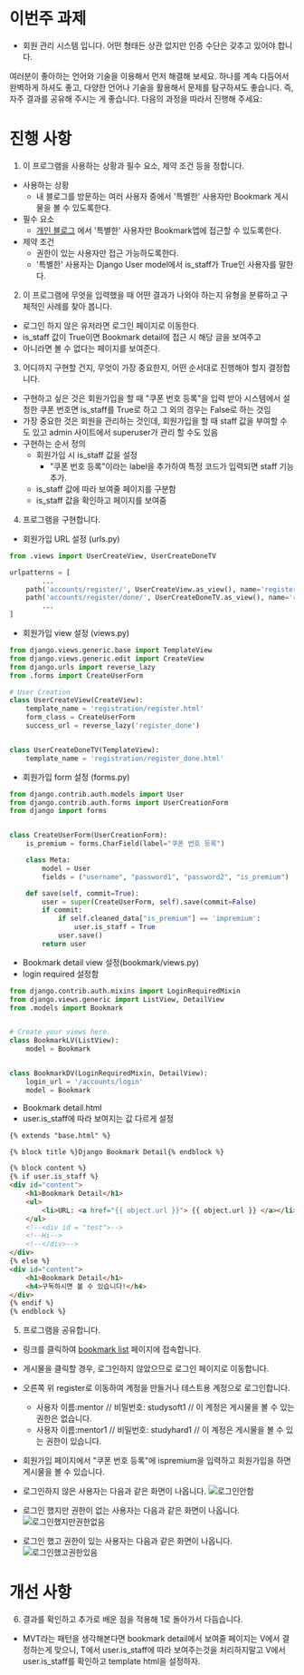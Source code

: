  # 이번주 과제
 - 회원 관리 시스템 입니다.
어떤 형태든 상관 없지만
인증 수단은 갖추고 있어야 합니다.

여러분이 좋아하는 언어와 기술을 이용해서 먼저 해결해 보세요. 하나를 계속 다듬어서 완벽하게 하셔도 좋고, 다양한 언어나 기술을 활용해서 문제를 탐구하셔도 좋습니다. 즉, 자주 결과를 공유해 주시는 게 좋습니다.
다음의 과정을 따라서 진행해 주세요:

# 진행 사항
1. 이 프로그램을 사용하는 상황과 필수 요소, 제약 조건 등을 정합니다.
- 사용하는 상황
    - 내 블로그를 방문하는 여러 사용자 중에서 '특별한' 사용자만 Bookmark 게시물을 볼 수 있도록한다.
- 필수 요소
    - [개인 블로그](http://jangjichang.pythonanywhere.com/?utm_source=github&utm_medium=banner&utm_campaign=post)
    에서 '특별한' 사용자만 Bookmark앱에 접근할 수 있도록한다.
- 제약 조건
    - 권한이 있는 사용자만 접근 가능하도록한다.
    - '특별한' 사용자는 Django User model에서 is_staff가 True인 사용자를 말한다.


2. 이 프로그램에 무엇을 입력했을 때 어떤 결과가 나와야 하는지 유형을 분류하고 구체적인 사례를 찾아 봅니다.
- 로그인 하지 않은 유저라면 로그인 페이지로 이동한다.
- is_staff 값이 True이면 Bookmark detail에 접근 시 해당 글을 보여주고
- 아니라면 볼 수 없다는 페이지를 보여준다.

3. 어디까지 구현할 건지, 무엇이 가장 중요한지, 어떤 순서대로 진행해야 할지 결정합니다.
- 구현하고 싶은 것은 회원가입을 할 때 "쿠폰 번호 등록"을 입력 받아 시스템에서 설정한 쿠폰 번호면 is_staff를 True로 하고
그 외의 경우는 False로 하는 것임
- 가장 중요한 것은 회원을 관리하는 것인데, 회원가입을 할 때 staff 값을 부여할 수도 있고 admin 사이트에서 superuser가 관리 할 수도 있음
- 구현하는 순서 정의
    - 회원가입 시 is_staff 값을 설정
        - "쿠폰 번호 등록"이라는 label을 추가하여 특정 코드가 입력되면 staff 기능 추가.
    - is_staff 값에 따라 보여줄 페이지를 구분함
    - is_staff 값을 확인하고 페이지를 보여줌

4. 프로그램을 구현합니다.
- 회원가입 URL 설정 (urls.py)
```python
from .views import UserCreateView, UserCreateDoneTV

urlpatterns = [
        ...
    path('accounts/register/', UserCreateView.as_view(), name='register'),
    path('accounts/register/done/', UserCreateDoneTV.as_view(), name='register_done'),
        ...
]
```

- 회원가입 view 설정 (views.py)
```python
from django.views.generic.base import TemplateView
from django.views.generic.edit import CreateView
from django.urls import reverse_lazy
from .forms import CreateUserForm

# User Creation
class UserCreateView(CreateView):
    template_name = 'registration/register.html'
    form_class = CreateUserForm
    success_url = reverse_lazy('register_done')


class UserCreateDoneTV(TemplateView):
    template_name = 'registration/register_done.html'
```

- 회원가입 form 설정 (forms.py)
```python
from django.contrib.auth.models import User
from django.contrib.auth.forms import UserCreationForm
from django import forms


class CreateUserForm(UserCreationForm):
    is_premium = forms.CharField(label="쿠폰 번호 등록")

    class Meta:
        model = User
        fields = ("username", "password1", "password2", "is_premium")

    def save(self, commit=True):
        user = super(CreateUserForm, self).save(commit=False)
        if commit:
            if self.cleaned_data["is_premium"] == 'impremium':
                user.is_staff = True
            user.save()
        return user
```

- Bookmark detail view 설정(bookmark/views.py)
- login required 설정함
```python
from django.contrib.auth.mixins import LoginRequiredMixin
from django.views.generic import ListView, DetailView
from .models import Bookmark


# Create your views here.
class BookmarkLV(ListView):
    model = Bookmark


class BookmarkDV(LoginRequiredMixin, DetailView):
    login_url = '/accounts/login'
    model = Bookmark
```

- Bookmark detail.html
- user.is_staff에 따라 보여지는 값 다르게 설정
```html
{% extends "base.html" %}

{% block title %}Django Bookmark Detail{% endblock %}

{% block content %}
{% if user.is_staff %}
<div id="content">
    <h1>Bookmark Detail</h1>
    <ul>
        <li>URL: <a href="{{ object.url }}"> {{ object.url }} </a></li>
    </ul>
    <!--<div id = "test">-->
    <!--Hi-->
    <!--</div>-->
</div>
{% else %}
<div id="content">
    <h1>Bookmark Detail</h1>
    <h4>구독하시면 볼 수 있습니다!</h4>
</div>
{% endif %}
{% endblock %}
```
5. 프로그램을 공유합니다.
- 링크를 클릭하여
[bookmark list](http://jangjichang.pythonanywhere.com/bookmark/?utm_source=github&utm_medium=banner&utm_campaign=post)
페이지에 접속합니다.
- 게시물을 클릭할 경우, 로그인하지 않았으므로 로그인 페이지로 이동합니다.
- 오른쪽 위 register로 이동하여 계정을 만들거나 테스트용 계정으로 로그인합니다.
    - 사용자 이름:mentor // 비밀번호: studysoft1     // 이 계정은 게시물을 볼 수 있는 권한은 없습니다.
    - 사용자 이름:mentor1 // 비밀번호: studyhard1    // 이 계정은 게시물을 볼 수 있는 권한이 있습니다.
- 회원가입 페이지에서 "쿠폰 번호 등록"에 ispremium을 입력하고 회원가입을 하면 게시물을 볼 수 있습니다.

- 로그인하지 않은 사용자는 다음과 같은 화면이 나옵니다.
![로그인안함](../../image/로그인안함.png)
- 로그인 했지만 권한이 없는 사용자는 다음과 같은 화면이 나옵니다.
![로그인했지만권한없음](../../image/로그인했지만권한없음.png) 
- 로그인 했고 권한이 있는 사용자는 다음과 같은 화면이 나옵니다. 
![로그인했고권한있음](../../image/로그인했고권한있음.png)

# 개선 사항
6. 결과를 확인하고 추가로 배운 점을 적용해 1로 돌아가서 다듬습니다.
- MVT라는 패턴을 생각해본다면 bookmark detail에서 보여줄 페이지는 V에서 결정하는게 맞으니,
T에서 user.is_staff에 따라 보여주는것을 처리하지말고 V에서 user.is_staff를 확인하고 template html을 설정하자.

    
